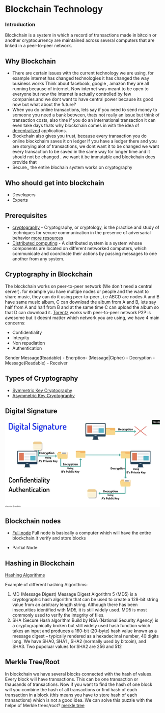 # Blockchain Technology

### Introduction

Blockchain is a system in which a record of transactions made in bitcoin or another cryptocurrency are maintained across several computers that are linked in a peer-to-peer network.

## Why Blockchain

* There are certain issues with the current technology we are using, for example internet has changed technologies it has changed the way business works
   Think about facebook, google , amazon they are all running because of internet. Now internet was meant to be open to everyone but now the internet is actually controlled by few companies.and we dont want to have central power because its good now but what about the future?
*  When you do online transactions, lets say if you need to send money to someone you need a bank between, thats not really an issue but think of transaction costs, also time if you do an international transaction it can even take days thats why blockchain comes in with the idea of [decentralized](https://www.investopedia.com/terms/d/decentralized-applications-dapps.asp#:~:text=Decentralized%20applications%E2%80%94also%20known%20as,interference%20of%20a%20single%20authority) applications.
* Blockchain also gives you trust, because every transaction you do online blockchaim saves it on ledger
  If you have a ledger there and you are storying alot of transactions, we dont want it to be changed  we want every transaction to be saved in the same way for longer time and it should not be changed . we want it be immutable and blockchain does provide that
* Secure,, the entire blochain system works on cryptography

## Who should get into blockchain

* Developers
* Experts


## Prerequisites

* [cryptography](https://www.youtube.com/watch?v=C7vmouDOJYM) - Cryptography, or cryptology, is the practice and study of techniques for secure communication in the presence of adversarial behavior [more resources](https://www.udemy.com/course/du-cryptography/)
* [Distributed computing](https://www.youtube.com/watch?v=ajjOEltiZm4) - A distributed system is a system whose components are located on different networked computers, which communicate and coordinate their actions by passing messages to one another from any system. 

## Cryptography in Blockchain

The blockchain works on peer-to-peer network (We don't need a central server). for example you have multipe nodes or people and the want to share music, they can do it using peer-to-peer , i.e ABCD are nodes A and B have same music album, C can download the album from A and B, lets say half from A and half from B and at the same time C can upload the album so that D can download it.
[Torentz](https://torrentz2.nz) works with peer-to-peer network
P2P is awesome but it doesnt matter which network you are using, we have 4 main concerns:

* Confidentiality
* Integrity
* Non repudiation
* Authentication

Sender  Message(Readable) - Encrption-  (Message|Cipher) - Decryption - Message(Readable) - Receiver

## Types of Cryptography

* [Symmetric Key Cryptography](https://www.cryptomathic.com/news-events/blog/symmetric-key-encryption-why-where-and-how-its-used-in-banking)
* [Asymmetric Key Cryptography](https://www.techtarget.com/searchsecurity/definition/asymmetric-cryptography)

## Digital Signature
![The concept of digital signatures](/images/ds.png "Use of digital signatures in achieving authentication and confedentiality")

## Blockchain nodes

* [Full node](https://www.researchgate.net/figure/A-Blockchain-Network-node-A-full-node-stores-all-the-data-in-the-blockchain-including_fig1_333865080)
Full node is basically a computer which will have the entire blockchain.It verify and store blocks

* Partial Node

## Hashing in Blockchain

[Hashing Algorithms](https://www.sciencedirect.com/topics/computer-science/cryptographic-hash-algorithm)

Example of different hashing Algorithms: 

1. MD (Message Digest)
   Message Digest Algorithm 5 (MD5) is a cryptographic hash algorithm that can be used to create a 128-bit string value from an arbitrary length string. Although there has been insecurities identified with MD5, it is still widely used. MD5 is most commonly used to verify the integrity of files.
2. SHA (Secure Hash algorithm
   Build by NSA (National Security Agency) is a cryptographically broken but still widely used hash function which takes an input and produces a 160-bit (20-byte) hash value known as a message digest – typically rendered as a hexadecimal number, 40 digits long.
   We have SHA0, SHA1 , SHA2 (normally used by bitcoin), and SHA3. Two pupoluar values for SHA2 are 256 and 512

## Merkle Tree/Root

In blockchain we have several blocks connected with the hash of values. Every block will have transactions. This can be one transaction or thausands of transactions.
Now if you want to find the hash of one block will you combine the hash of all transactions or find hash of each transaction in a block (this means you have to store hash of each transactions) which is not a good idea. We can solve this puzzle with the helpe of Merkle trees/root?
[merkle tree](/images/mt.png "Merkle tree demo")